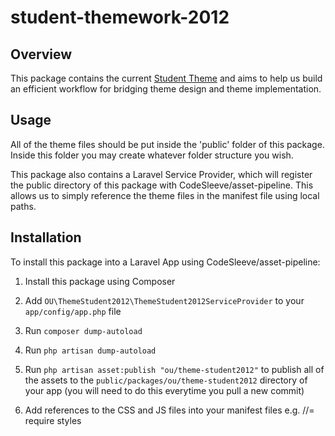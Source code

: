 # student-themework-2012

## Overview
This package contains the current [Student Theme](http://www2-acct.open.ac.uk/students/style-guide) and aims to help us build an efficient workflow for bridging theme design and theme implementation.

## Usage
All of the theme files should be put inside the 'public' folder of this package. Inside this folder you may create whatever folder structure you wish.

This package also contains a Laravel Service Provider, which will register the public directory of this package with CodeSleeve/asset-pipeline. This allows us to simply reference the theme files in the manifest file using local paths.

## Installation
To install this package into a Laravel App using CodeSleeve/asset-pipeline:

1. Install this package using Composer

2. Add `OU\ThemeStudent2012\ThemeStudent2012ServiceProvider` to your `app/config/app.php` file

3. Run `composer dump-autoload`

4. Run `php artisan dump-autoload`

5. Run `php artisan asset:publish "ou/theme-student2012"` to publish all of the assets to the `public/packages/ou/theme-student2012` directory of your app (you will need to do this everytime you pull a new commit)

6. Add references to the CSS and JS files into your manifest files e.g. //= require styles

